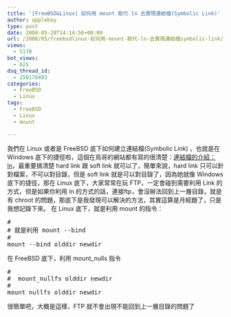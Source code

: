```yaml
---
title: '[FreeBSD&Linux] 如何用 mount 取代 ln 去實現連結檔(Symbolic Link)'
author: appleboy
type: post
date: 2008-05-28T14:14:56+00:00
url: /2008/05/freebsdlinux-如何用-mount-取代-ln-去實現連結檔symbolic-link/
views:
  - 5170
bot_views:
  - 625
dsq_thread_id:
  - 250178493
categories:
  - FreeBSD
  - Linux
tags:
  - FreeBSD
  - Linux
  - mount

---
```

我們在 Linux 或者是 FreeBSD 底下如何建立連結檔(Symbolic Link) ，也就是在 Windows 底下的捷徑啦，這個在鳥哥的網站都有寫的很清楚：[連結檔的介紹： ln][1]，最重要搞清楚 hard link 跟 soft link 就可以了，簡單來說，hard link 只可以針對檔案，不可以對目錄，但是 soft link 就是可以對目錄了，因為她就像 Windows 底下的捷徑，那在 Linux 底下，大家常常在玩 FTP，一定會碰到需要利用 Link 的方式，但是如果你利用 ln 的方式的話，連接ftp，會沒辦法回到上一層目錄，就是有 chroot 的問題，那底下是我發現可以解決的方法，其實這算是月經題了，只是我想記錄下來。 在 Linux 底下，就是利用 mount 的指令： 

<pre class="brush: bash; title: ; notranslate" title="">#
# 就是利用 mount --bind
#
mount --bind olddir newdir</pre> 在 FreeBSD 底下，利用 mount_nulls 指令 

<pre class="brush: bash; title: ; notranslate" title="">#
#  mount_nullfs olddir newdir
#
mount_nullfs olddir newdir</pre> 很簡單吧，大概是這樣，FTP 就不會出現不能回到上一層目錄的問題了

 [1]: http://linux.vbird.org/linux_basic/0230filesystem.php#ln